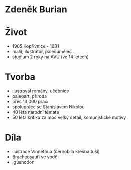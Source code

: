 # Zdeněk Burian

# Život
* 1905 Kopřivnice - 1981
* malíř, ilustrátor, paleoumělec
* studium 2 roky na AVU (ve 14 letech)

# Tvorba
* ilustroval romány, učebnice
* paleoart, příroda
* přes 13 000 prací
* spolupráce se Stanislavem Nikolou
* 40 léta národní témata
* 50 léta kritika za moc velký detail, komunistické motivy

# Díla
* ilustrace Vinnetoua (černobílá kresba tuší)
* Bracheosauři ve vodě
* Iguanodon